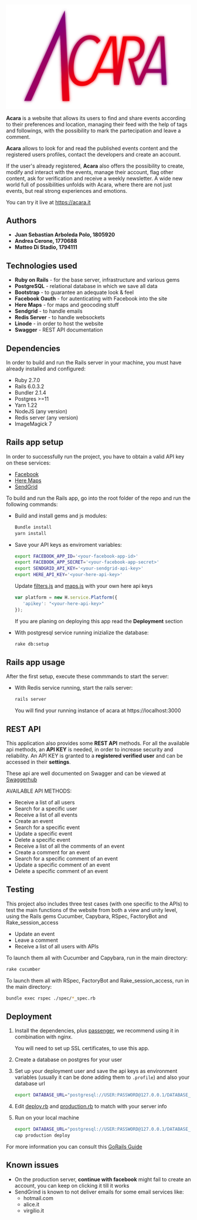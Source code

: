![Logo](public/logo.png)

**Acara** is a website that allows its users to find and share events according to their preferences and location, managing their feed with the help of tags and followings, with the possibility to mark the partecipation and leave a comment.

**Acara** allows to look for and read the published events content and the registered users profiles, contact the developers and create an account.

If the user's already registered, **Acara** also offers the possibility to create, modify and interact with the events, manage their account, flag other content, ask for verification and receive a weekly newsletter.
A wide new world full of possibilities unfolds with Acara, where there are not just events, but real strong experiences and emotions.

You can try it live at https://acara.it

## Authors

- **Juan Sebastian Arboleda Polo, 1805920**
- **Andrea Cerone, 1770688**
- **Matteo Di Stadio, 1794111**


## Technologies used
- **Ruby on Rails** - for the base server, infrastructure and various gems
- **PostgreSQL** - relational database in which we save all data
- **Bootstrap** - to guarantee an adequate look & feel
- **Facebook Oauth** - for autenticating with Facebook into the site
- **Here Maps** - for maps and geocoding stuff
- **Sendgrid** - to handle emails
- **Redis Server** - to handle websockets
- **Linode** - in order to host the website
- **Swagger** - REST API documentation


## Dependencies
In order to build and run the Rails server in your machine, you must have already installed and configured:
- Ruby 2.7.0
- Rails 6.0.3.2
- Bundler 2.1.4
- Postgres >=11
- Yarn 1.22
- NodeJS (any version)
- Redis server (any version)
- ImageMagick 7


## Rails app setup

In order to successfully run the project, you have to obtain a valid API key on these services:
- [Facebook](https://developers.facebook.com/)
- [Here Maps](https://developer.here.com/)
- [SendGrid](https://sendgrid.com/)

To build and run the Rails app, go into the root folder of the repo and run the following commands:

- Build and install gems and js modules:
  ```sh
  Bundle install
  yarn install
  ```

- Save your API keys as enviroment variables: 
  ```sh
  export FACEBOOK_APP_ID='<your-facebook-app-id>'
  export FACEBOOK_APP_SECRET='<your-facebook-app-secret>'
  export SENDGRID_API_KEY='<your-sendgrid-api-key>'
  export HERE_API_KEY='<your-here-api-key>'
  ```
  Update [filters.js](app/assets/js/filters.js) and [maps.js](app/assets/js/maps.js) with your own here api keys
    ``` javascript
    var platform = new H.service.Platform({
       'apikey': "<your-here-api-key>"
    });
    ```
  If you are planing on deploying this app read the **Deployment** section

- With postgresql service running inizialize the database:

  ```sh
  rake db:setup
  ```
  
## Rails app usage

After the first setup, execute these commmands to start the server:

* With Redis service running, start the rails server:
  ```sh
  rails server
  ```

  You will find your running instance of acara at https://localhost:3000
  
  
## REST API
This application also provides some **REST API** methods. For all the available api methods, an **API KEY** is needed, in order to increase security and reliability. An API KEY is granted to a **registered verified user** and can be accessed in their **settings**.

These api are well documented on Swagger and can be viewed at [Swaggerhub](https://app.swaggerhub.com/apis/matteo-ds/Acara/1.0.0)

AVAILABLE API METHODS:
- Receive a list of all users
- Search for a specific user
- Receive a list of all events
- Create an event
- Search for a specific event
- Update a specific event
- Delete a specific event
- Receive a list of all the comments of an event
- Create a comment for an event
- Search for a specific comment of an event
- Update a specific comment of an event
- Delete a specific comment of an event


## Testing
This project also includes three test cases (with one specific to the APIs) to test the main functions of the website from both a view and unity level, using the Rails gems Cucumber, Capybara, RSpec, FactoryBot and Rake_session_access

- Update an event
- Leave a comment
- Receive a list of all users with APIs

To launch them all with Cucumber and Capybara, run in the main directory:
  ```sh
  rake cucumber
  ```

To launch them all with RSpec, FactoryBot and Rake_session_access, run in the main directory:
  ```sh
  bundle exec rspec ./spec/*_spec.rb
  ```

## Deployment

1. Install the dependencies, plus [passenger](https://www.phusionpassenger.com/),  we recommend using it in combination with nginx.

    You will need to set up SSL certificates, to use this app. 

2. Create a database on postgres for your user 

3. Set up your deployment user and save the api keys as environment variables (usually it can be done adding them to `.profile`) and also your database url
    ```sh
    export DATABASE_URL="postgresql://USER:PASSWORD@127.0.0.1/DATABASE_NAME"
    ```

4. Edit [deploy.rb](config/deploy.rb) and [production.rb](config/deploy/production.rb) to match with your server info

5. Run on your local machine
    ```sh
    export DATABASE_URL="postgresql://USER:PASSWORD@127.0.0.1/DATABASE_NAME"
    cap production deploy
    ```

For more information you can consult this [GoRails Guide](https://gorails.com/deploy/ubuntu/18.04)

## Known issues
- On the production server, **continue with facebook** might fail to create an account, you can keep on clicking it till it works 
- SendGrind is known to not deliver emails for some email services like:
  - hotmail.com
  - alice.it
  - virgilio.it
